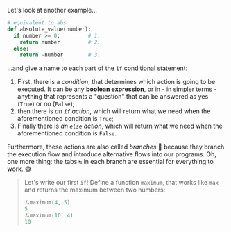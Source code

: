 Let's look at another example...

```python
# equivalent to abs
def absolute_value(number):
  if number >= 0:         # 1.
    return number         # 2.
  else:
    return -number        # 3.
```

...and give a name to each part of the `if` conditional statement:

 1. First, there is a _condition_, that determines which action is going to be executed. It can be any **boolean expression**, or in - in simpler terms - anything that represents a "question" that can be answered as yes (`True`) or no (`False`);
 2. then there is _an `if` action_, which will return what we need when the aforementioned condition is `True`;
 3. Finally there is _an `else` action_, which will return what we need when the aforementioned condition is `False`.

Furthermore, these actions are also called _branches_ :deciduous_tree: because they branch the execution flow and introduce alternative flows into our programs.  Oh, one more thing: the tabs `↹` in each branch are essential for everything to work. :sweat_smile:

> Let's write our first `if`! Define a function `maximum`, that works like `max` and returns the maximum between two numbers:
>
> ```python
> ムmaximum(4, 5)
> 5
> ムmaximum(10, 4)
> 10
> ```
